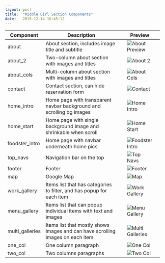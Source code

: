 ```yaml
---
layout: post
title:  "Middle Girl Section Components"
date:   2015-12-14 10:45:12
---
```


| Component  | Description  |   | Preview  |   |
|---|---|---|---|---|
| about           | About section, includes image title and subtitle |   | ![][1]  |   |
| about_2         | Two-column about section with images and titles  |   | ![][2]  |   |
| about_cols      | Multi-column about section with images and titles  |   | ![][3]  |   |
| contact         | Contact section, can hide reservation form  |   | ![][4]  |   |
| home_intro      | Home page with transparent navbar background and scrolling bg images |   | ![][7]  |   |
| home_start      | Home page with single background image and shrinkable when scroll  |   | ![][8]  |   |
| foodster_intro  | Home page with navbar underneath home pics  |   | ![][5]  |   |
| top_navs        | Navigation bar on the top  |   | ![][13]  |   |
| footer          | Footer   |   | ![][6]  |   |
| map             | Google Map  |   | ![][9]  |   |
| work_gallery    | Items list that has categories to filter, and has popup for each item  |   | ![][15]  |  |
| menu_gallery    | Items list that can popup individual items with text and images  |   | ![][10]  |   |
| multi_galleries | Items list that mostly shows images and can have scrolling images on each item  |   | ![][11]  |   |
| one_col         | One column paragraph  |   | ![][12]  |   |
| two_col         | Two columns paragraphs  |   | ![][14]  |  |


[1]: https://middlegirlcdn.s3-us-west-2.amazonaws.com/images/about.jpeg "About Preview"
[2]: https://middlegirlcdn.s3-us-west-2.amazonaws.com/images/about_2.jpeg "About 2"
[3]: https://middlegirlcdn.s3-us-west-2.amazonaws.com/images/about_cols.jpeg "About Cols"
[4]: https://middlegirlcdn.s3-us-west-2.amazonaws.com/images/contact.jpeg "Contact"
[5]: https://middlegirlcdn.s3-us-west-2.amazonaws.com/images/foodster_intro.jpeg "Foodster Intro"
[6]: https://middlegirlcdn.s3-us-west-2.amazonaws.com/images/footer.jpg "Footer"
[7]: https://middlegirlcdn.s3-us-west-2.amazonaws.com/images/home_intro.jpeg "Home Intro"
[8]: https://middlegirlcdn.s3-us-west-2.amazonaws.com/images/home_start.jpeg "Home Start"
[9]: https://middlegirlcdn.s3-us-west-2.amazonaws.com/images/map.jpeg "Map"
[10]: https://middlegirlcdn.s3-us-west-2.amazonaws.com/images/menu_gallery.jpeg "Menu Gallery"
[11]: https://middlegirlcdn.s3-us-west-2.amazonaws.com/images/multi_galleries.jpeg "Multi Galleries"
[12]: https://middlegirlcdn.s3-us-west-2.amazonaws.com/images/one_col.jpeg "One Col"
[13]: https://middlegirlcdn.s3-us-west-2.amazonaws.com/images/top_navs.jpeg "Top Navs"
[14]: https://middlegirlcdn.s3-us-west-2.amazonaws.com/images/two_col.jpeg "Two Col"
[15]: https://middlegirlcdn.s3-us-west-2.amazonaws.com/images/work_gallery.jpeg "Work Gallery"
